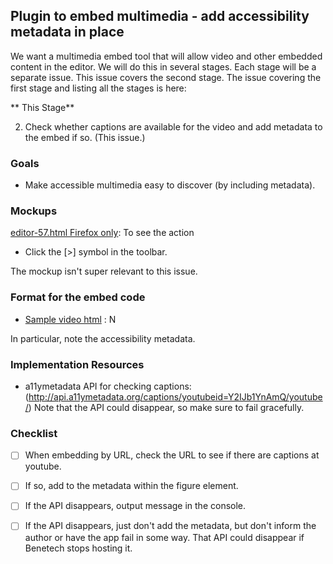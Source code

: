 ## Plugin to embed multimedia - add accessibility metadata in place

We want a multimedia embed tool that will allow video and other embedded content in the editor. 
We will do this in several stages. Each stage will be a separate issue. This issue covers the second stage.
The issue covering the first stage and listing all the stages is here: 

** This Stage**

2. Check whether captions are available for the video and add metadata to the embed if so. \(This issue.\)

### Goals

* Make accessible multimedia easy to discover \(by including metadata\). 

### Mockups

[editor-57.html Firefox only](http://oerpub.github.io/uidesigns/mockups/editor-ideas/editor-57.html): To see the action
 * Click the [>] symbol in the toolbar.

The mockup isn't super relevant to this issue.

### Format for the embed code

* [Sample video html](https://github.com/oerpub/uidesigns/blob/master/designs/sample-video-embed.html) : N

In particular, note the accessibility metadata.
<meta itemprop="accessibilityFeature" content="captions" /> <!-- add this if 
  http://api.a11ymetadata.org/captions/youtubeid=Y2IJb1YnAmQ/youtube/ returns 'true' -->

### Implementation Resources

* a11ymetadata API for checking captions: (http://api.a11ymetadata.org/captions/youtubeid=Y2IJb1YnAmQ/youtube/) Note that the API could disappear, so make sure to fail gracefully.

### Checklist

- [ ] When embedding by URL, check the URL to see if there are captions at youtube. 
- [ ] If so, add to the metadata within the figure element.
- [ ] If the API disappears, output message in the console.
- [ ] If the API disappears, just don't add the metadata, but don't inform the author or have the app
fail in some way. That API could disappear if Benetech stops hosting it. 

